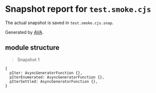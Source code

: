 # Snapshot report for `test.smoke.cjs`

The actual snapshot is saved in `test.smoke.cjs.snap`.

Generated by [AVA](https://avajs.dev).

## module structure

> Snapshot 1

    {
      pIter: AsyncGeneratorFunction {},
      pIterEnumerated: AsyncGeneratorFunction {},
      pIterSettled: AsyncGeneratorFunction {},
    }
